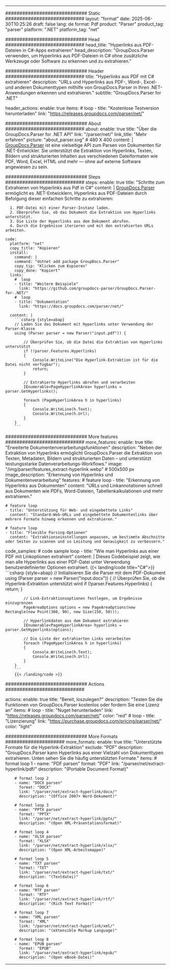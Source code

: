 


---
############################# Static ############################
layout: "format"
date:  2025-06-30T10:25:26
draft: false
lang: de
format: Pdf
product: "Parser"
product_tag: "parser"
platform: ".NET"
platform_tag: "net"

############################# Head ############################
head_title: "Hyperlinks aus PDF-Dateien in C#-Apps extrahieren"
head_description: "GroupDocs.Parser verwenden, um Hyperlinks aus PDF-Dateien in C# ohne zusätzliche Werkzeuge oder Software zu erkennen und zu extrahieren."

############################# Header ############################
title: "Hyperlinks aus PDF mit C# extrahieren" 
description: "URLs und Hyperlinks aus PDF-, Word-, Excel- und anderen Dokumenttypen mithilfe von GroupDocs.Parser in Ihren .NET-Anwendungen erkennen und extrahieren."
subtitle: "GroupDocs.Parser for .NET" 

header_actions:
  enable: true
  items:
    #  loop
    - title: "Kostenlose Testversion herunterladen"
      link: "https://releases.groupdocs.com/parser/net/"
      
############################# About ############################
about:
    enable: true
    title: "Über die GroupDocs.Parser for .NET API"
    link: "/parser/net/"
    link_title: "Mehr erfahren"
    picture: "about_parser.svg" # 480 X 400
    content: |
       [GroupDocs.Parser](/parser/net/) ist eine vielseitige API zum Parsen von Dokumenten für .NET-Entwickler. Sie unterstützt die Extraktion von Hyperlinks, Texten, Bildern und strukturierten Inhalten aus verschiedenen Dateiformaten wie PDF, Word, Excel, HTML und mehr — ohne auf externe Software angewiesen zu sein.

############################# Steps ############################
steps:
    enable: true
    title: "Schritte zum Extrahieren von Hyperlinks aus Pdf in C#"
    content: |
      [GroupDocs.Parser](/parser/net/) ermöglicht es .NET-Entwicklern, Hyperlinks aus PDF-Dateien durch Befolgung dieser einfachen Schritte zu extrahieren:
      
      1. PDF-Datei mit einer Parser-Instanz laden.
      2. Überprüfen Sie, ob das Dokument die Extraktion von Hyperlinks unterstützt.
      3. Die Liste der Hyperlinks aus dem Dokument abrufen.
      4. Durch die Ergebnisse iterieren und mit den extrahierten URLs arbeiten.
   
    code:
      platform: "net"
      copy_title: "Kopieren"
      install:
        command: |
        command: "dotnet add package GroupDocs.Parser"
        copy_tip: "Klicken zum Kopieren"
        copy_done: "Kopiert"
      links:
        #  loop
        - title: "Weitere Beispiele"
          link: "https://github.com/groupdocs-parser/GroupDocs.Parser-for-.NET/"
        #  loop
        - title: "Dokumentation"
          link: "https://docs.groupdocs.com/parser/net/"
          
      content: |
        ```csharp {style=abap}
        // Laden Sie das Dokument mit Hyperlinks unter Verwendung der Parser-Klasse
        using (Parser parser = new Parser("input.pdf")) {

            // Überprüfen Sie, ob die Datei die Extraktion von Hyperlinks unterstützt
            if (!parser.Features.Hyperlinks)
            {
                Console.WriteLine("Die Hyperlink-Extraktion ist für die Datei nicht verfügbar");
                return;
            }

            // Extrahierte Hyperlinks abrufen und verarbeiten
            IEnumerable<PageHyperlinkArea> hyperlinks = parser.GetHyperlinks();

            foreach (PageHyperlinkArea h in hyperlinks)
            {
                Console.WriteLine(h.Text);
                Console.WriteLine(h.Url);
            }
        }
        ```  

############################# More features ############################
more_features:
  enable: true
  title: "Erweiterte Dokumentenverarbeitungsfunktionen"
  description: "Neben der Extraktion von Hyperlinks ermöglicht GroupDocs.Parser die Extraktion von Texten, Metadaten, Bildern und strukturierten Daten – und unterstützt leistungsstarke Datenverarbeitungs-Workflows."
  image: "/img/parser/features_extract-hyperlink.webp" # 500x500 px
  image_description: "Erkennung von Hyperlinks und Dokumentenverarbeitung"
  features:
    # feature loop
    - title: "Erkennung von Hyperlinks aus Dokumenten"
      content: "URLs und Linkannotationen schnell aus Dokumenten wie PDFs, Word-Dateien, Tabellenkalkulationen und mehr extrahieren."

    # feature loop
    - title: "Unterstützung für Web- und eingebettete Links"
      content: "Standard-Web-URLs und eingebettete Dokumentenlinks über mehrere Formate hinweg erkennen und extrahieren."

    # feature loop
    - title: "Flexible Parsing-Optionen"
      content: "Extraktionseinstellungen anpassen, um bestimmte Abschnitte oder Seiten zu scannen und so Leistung und Genauigkeit zu verbessern."
      
  code_samples:
    # code sample loop
    - title: "Wie man Hyperlinks aus einer PDF mit Linkoptionen extrahiert"
      content: |
        Dieses Codebeispiel zeigt, wie man alle Hyperlinks aus einer PDF-Datei unter Verwendung benutzerdefinierter Optionen extrahiert.
        {{< landing/code title="C#">}}
        ```csharp {style=abap}
        //  Initialisieren Sie die Parser mit dem PDF-Dokument
        using (Parser parser = new Parser("input.docx"))
        {
            // Überprüfen Sie, ob die Hyperlink-Extraktion unterstützt wird
            if (!parser.Features.Hyperlinks)
            {
                return;
            }

            // Link-Extraktionsoptionen festlegen, um Ergebnisse einzugrenzen
            PageAreaOptions options = new PageAreaOptions(new Rectangle(new Point(380, 90), new Size(150, 50)));

            // Hyperlinkdaten aus dem Dokument extrahieren
            IEnumerable<PageHyperlinkArea> hyperlinks = parser.GetHyperlinks(options);

            // Die Liste der extrahierten Links verarbeiten
            foreach (PageHyperlinkArea h in hyperlinks)
            {
                Console.WriteLine(h.Text);
                Console.WriteLine(h.Url);
            }
        }
        ```
        {{< /landing/code >}}


############################# Actions ############################

actions:
  enable: true
  title: "Bereit, loszulegen?"
  description: "Testen Sie die Funktionen von GroupDocs.Parser kostenlos oder fordern Sie eine Lizenz an"
  items:
    #  loop
    - title: "Nuget herunterladen"
      link: "https://releases.groupdocs.com/parser/net/"
      color: "red"
        #  loop
    - title: "Lizenzierung"
      link: "https://purchase.groupdocs.com/pricing/parser/net/"
      color: "light"


############################# More Formats #####################
more_formats:
    enable: true
    title: "Unterstützte Formate für die Hyperlink-Extraktion"
    exclude: "PDF"
    description: "GroupDocs.Parser kann Hyperlinks aus einer Vielzahl von Dokumenttypen extrahieren. Unten sehen Sie die häufig unterstützten Formate."
    items: 
        # format loop 1
        - name: "PDF parsen"
          format: "PDF"
          link: "/parser/net/extract-hyperlink/pdf/"
          description: "(Portable Document Format)"
          
        # format loop 2
        - name: "DOCX parsen"
          format: "DOCX"
          link: "/parser/net/extract-hyperlink/docx/"
          description: "(Office 2007+ Word-Dokument)"
          
        # format loop 3
        - name: "PPTX parsen"
          format: "PPTX"
          link: "/parser/net/extract-hyperlink/pptx/"
          description: "(Open XML-Präsentationsformat)"
          
        # format loop 4
        - name: "XLSX parsen"
          format: "XLSX"
          link: "/parser/net/extract-hyperlink/xlsx/"
          description: "(Open XML-Arbeitsmappe)"
          
        # format loop 5
        - name: "TXT parsen"
          format: "TXT"
          link: "/parser/net/extract-hyperlink/txt/"
          description: "(Textdatei)"
          
        # format loop 6
        - name: "RTF parsen"
          format: "RTF"
          link: "/parser/net/extract-hyperlink/rtf/"
          description: "(Rich Text Format)"
          
        # format loop 7
        - name: "XML parsen"
          format: "XML"
          link: "/parser/net/extract-hyperlink/xml/"
          description: "(eXtensible Markup Language)"
          
        # format loop 8
        - name: "EPUB parsen"
          format: "EPUB"
          link: "/parser/net/extract-hyperlink/epub/"
          description: "(Open eBook-Datei)"
         
          

---